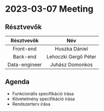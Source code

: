2023-03-07  Meeting
==========================

Résztvevők
--------------------------

| Résztvevők | Név | 
| :---: | :---: |
| Front-end | Huszka Dániel |
| Back-end  | Lehoczki Gergő Péter |
| Data-engineer | Juhász Domonkos |


Agenda
------------------
 - Funkcionális specifikáció írása
 - Követelmény specifikáció írása
 - Rendszerterv írása

 